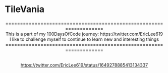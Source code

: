 # TileVania

<div  align = "center">
===================================================================
</br>
This is a part of my 100DaysOfCode journey: https://twitter.com/EricLee619
</br>
I like to challenge myself to continue to learn new and interesting things
===================================================================
</div>
<div align = "center">
</br>

https://twitter.com/EricLee619/status/1649278885413134337

</br>
</div>
